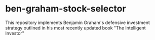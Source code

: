 # ben-graham-stock-selector
This repository implements Benjamin Graham's defensive investment strategy outlined in his most recently updated book "The Intelligent Investor"
